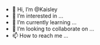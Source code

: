 - 👋 Hi, I’m @Kaisley
- 👀 I’m interested in ...
- 🌱 I’m currently learning ...
- 💞️ I’m looking to collaborate on ...
- 📫 How to reach me ...

<!---
Kaisley/Kaisley is a ✨ special ✨ repository because its `README.md` (this file) appears on your GitHub profile.
You can click the Preview link to take a look at your changes.
--->
